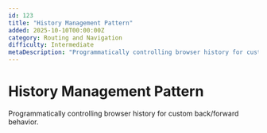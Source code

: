```yaml
---
id: 123
title: "History Management Pattern"
added: 2025-10-10T00:00:00Z
category: Routing and Navigation
difficulty: Intermediate
metaDescription: "Programmatically controlling browser history for custom back/forward behavior."
---
```


# History Management Pattern

Programmatically controlling browser history for custom back/forward behavior.
